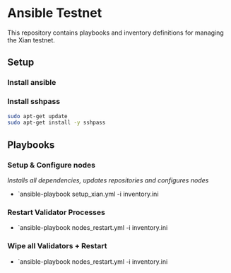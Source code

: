 # Ansible Testnet

This repository contains playbooks and inventory definitions for managing the Xian testnet.

## Setup

### Install ansible

### Install sshpass 

```bash
sudo apt-get update
sudo apt-get install -y sshpass
```

## Playbooks

### Setup & Configure nodes
*Installs all dependencies, updates repositories and configures nodes*
- `ansible-playbook setup_xian.yml -i inventory.ini

### Restart Validator Processes
- `ansible-playbook nodes_restart.yml -i inventory.ini

### Wipe all Validators + Restart
- `ansible-playbook nodes_restart.yml -i inventory.ini